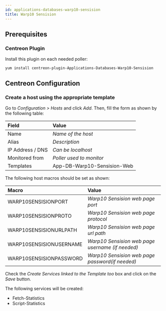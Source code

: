 ```yaml
---
id: applications-databases-warp10-sensision
title: Warp10 Sensision
---
```


## Prerequisites

### Centreon Plugin

Install this plugin on each needed poller:

``` shell
yum install centreon-plugin-Applications-Databases-Warp10-Sensision
```

## Centreon Configuration

### Create a host using the appropriate template

Go to *Configuration \> Hosts* and click *Add*. Then, fill the form as shown by
the following table:

| Field            | Value                       |
| :--------------- | :-------------------------- |
| Name             | *Name of the host*          |
| Alias            | *Description*               |
| IP Address / DNS | *Can be localhost*          |
| Monitored from   | *Poller used to monitor*    |
| Templates        | App-DB-Warp10-Sensision-Web |

The following host macros should be set as shown:

| Macro                   | Value                                            |
| :---------------------- | :----------------------------------------------- |
| WARP10SENSISIONPORT     | *Warp10 Sensision web page port*                 |
| WARP10SENSISIONPROTO    | *Warp10 Sensision web page protocol*             |
| WARP10SENSISIONURLPATH  | *Warp10 Sensision web page url path*             |
| WARP10SENSISIONUSERNAME | *Warp10 Sensision web page username (if needed)* |
| WARP10SENSISIONPASSWORD | *Warp10 Sensision web page password(if needed)*  |

Check the *Create Services linked to the Template too* box and click on the
*Save* button.

The following services will be created:

- Fetch-Statistics
- Script-Statistics
